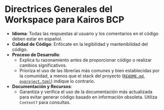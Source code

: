 # Directrices Generales del Workspace para Kairos BCP

- **Idioma**: Todas las respuestas al usuario y los comentarios en el código deben estar en español.
- **Calidad de Código**: Enfócate en la legibilidad y mantenibilidad del código.
- **Proceso de Desarrollo**:
    - Explica tu razonamiento antes de proporcionar código o realizar cambios significativos.
    - Prioriza el uso de las librerías más comunes y bien establecidas por la comunidad, a menos que el stack del proyecto ([`README.md`](./README.md:1), [`pyproject.toml`](./pyproject.toml:1)) indique lo contrario.
- **Documentación y Recursos**:
    - Garantiza y verifica el uso de la documentación más actualizada para evitar generar código basado en información obsoleta. Utiliza `Context7` para consultas.
